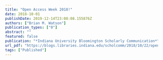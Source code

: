```yaml
---
title: "Open Access Week 2018!"
date: 2018-10-01
publishDate: 2019-12-14T23:08:08.155876Z
authors: ["Brian M. Watson"]
publication_types: ["0"]
abstract: ""
featured: false
publication: "*Indiana University Bloomington Scholarly Communication*"
url_pdf: "https://blogs.libraries.indiana.edu/scholcomm/2018/10/22/open-access-week-2018/"
tags: ["Published"]
---
```



